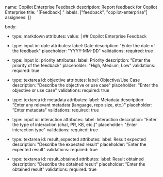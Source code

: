 name: Copilot Enterprise Feedback
description: Report feedback for Copilot Enterprise
title: "[Feedback] "
labels: ["feedback", "copilot-enterprise"]
assignees: []

body:
  - type: markdown
    attributes:
      value: |
        ## Copilot Enterprise Feedback

  - type: input
    id: date
    attributes:
      label: Date
      description: "Enter the date of the feedback"
      placeholder: "YYYY-MM-DD"
    validations:
      required: true

  - type: input
    id: priority
    attributes:
      label: Priority
      description: "Enter the priority of the feedback"
      placeholder: "High, Medium, Low"
    validations:
      required: true

  - type: textarea
    id: objective
    attributes:
      label: Objective/Use Case
      description: "Describe the objective or use case"
      placeholder: "Enter the objective or use case"
    validations:
      required: true

  - type: textarea
    id: metadata
    attributes:
      label: Metadata
      description: "Enter any relevant metadata (language, repo size, etc.)"
      placeholder: "Enter metadata"
    validations:
      required: true

  - type: input
    id: interaction
    attributes:
      label: Interaction
      description: "Enter the type of interaction (chat, PR, KB, etc.)"
      placeholder: "Enter interaction type"
    validations:
      required: true

  - type: textarea
    id: result_expected
    attributes:
      label: Result expected
      description: "Describe the expected result"
      placeholder: "Enter the expected result"
    validations:
      required: true

  - type: textarea
    id: result_obtained
    attributes:
      label: Result obtained
      description: "Describe the obtained result"
      placeholder: "Enter the obtained result"
    validations:
      required: true
